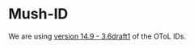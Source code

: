 # Mush-ID

We are using [version 14.9 - 3.6draft1](https://tree.opentreeoflife.org/about/synthesis-release/v14.9) of the OToL IDs.


